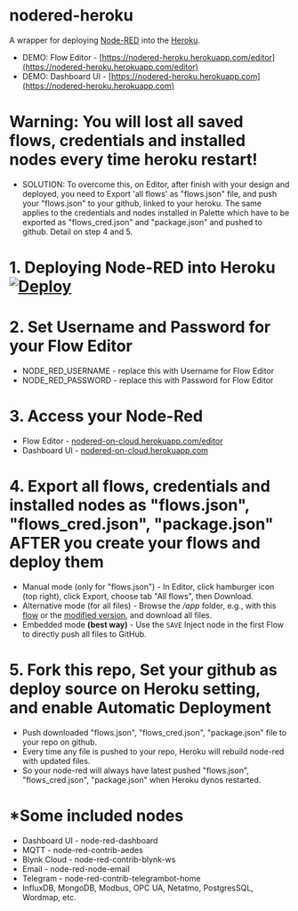 # nodered-heroku
A wrapper for deploying [Node-RED](http://nodered.org) into the [Heroku](https://www.heroku.com).
* DEMO: Flow Editor - [https://nodered-heroku.herokuapp.com/editor](https://nodered-heroku.herokuapp.com/editor)
* DEMO: Dashboard UI - [https://nodered-heroku.herokuapp.com](https://nodered-heroku.herokuapp.com)


# Warning: You will lost all saved flows, credentials and installed nodes every time heroku restart!
* SOLUTION: To overcome this, on Editor, after finish with your design and deployed, you need to Export 'all flows' as "flows.json" file, and push your "flows.json" to your github, linked to your heroku. The same applies to the credentials and nodes installed in Palette which have to be exported as "flows_cred.json" and "package.json" and pushed to github. Detail on step 4 and 5.

# 1. Deploying Node-RED into Heroku  [![Deploy](https://www.herokucdn.com/deploy/button.png)](https://heroku.com/deploy?template=https://github.com/hybuild-project/nodered-heroku)

# 2. Set Username and Password for your Flow Editor
* NODE_RED_USERNAME - replace this with Username for Flow Editor
* NODE_RED_PASSWORD - replace this with Password for Flow Editor

# 3. Access your Node-Red
* Flow Editor - [nodered-on-cloud.herokuapp.com/editor](https://nodered-on-cloud.herokuapp.com/editor)
* Dashboard UI - [nodered-on-cloud.herokuapp.com](https://nodered-on-cloud.herokuapp.com)

# 4. Export all flows, credentials and installed nodes as "flows.json", "flows_cred.json", "package.json" AFTER you create your flows and deploy them
* Manual mode (only for "flows.json") - In Editor, click hamburger icon (top right), click Export, choose tab "All flows", then Download.
* Alternative mode (for all files) - Browse the <i>/app</i> folder, e.g., with this [flow](https://flows.nodered.org/flow/44bc7ad491aacb4253dd8a5f757b5407) or the [modified version](utils/file-explorer-flow.json), and download all files.
* Embedded mode <b>(best way)</b> - Use the <code>SAVE</code> Inject node in the first Flow to directly push all files to GitHub.

# 5. Fork this repo, Set your github as deploy source on Heroku setting, and enable Automatic Deployment
* Push downloaded "flows.json", "flows_cred.json", "package.json" file to your repo on github.
* Every time any file is pushed to your repo, Heroku will rebuild node-red with updated files.
* So your node-red will always have latest pushed "flows.json", "flows_cred.json", "package.json" when Heroku dynos restarted.

# *Some included nodes
* Dashboard UI - node-red-dashboard
* MQTT - node-red-contrib-aedes
* Blynk Cloud - node-red-contrib-blynk-ws
* Email - node-red-node-email
* Telegram - node-red-contrib-telegrambot-home
* InfluxDB, MongoDB, Modbus, OPC UA, Netatmo, PostgresSQL, Wordmap, etc. 
